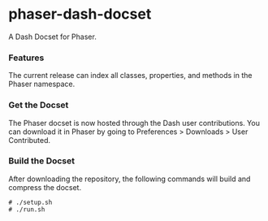 phaser-dash-docset
==================

A Dash Docset for Phaser.


### Features

The current release can index all classes, properties, and methods in the Phaser namespace.


### Get the Docset

The Phaser docset is now hosted through the Dash user contributions. You can download it in Phaser by going to Preferences > Downloads > User Contributed.

### Build the Docset

After downloading the repository, the following commands will build and compress the docset.

```
# ./setup.sh
# ./run.sh
```
